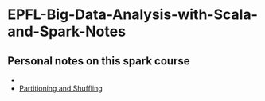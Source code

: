 # EPFL-Big-Data-Analysis-with-Scala-and-Spark-Notes
Personal notes on this spark course
-
-
- [Partitioning and Shuffling](https://github.com/zjplab/EPFL-Big-Data-Analysis-with-Scala-and-Spark-Notes/issues/1)
